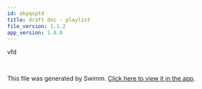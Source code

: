 ```yaml
---
id: okpqsptd
title: draft doc - playlist
file_version: 1.1.2
app_version: 1.8.0
---
```


vfd

<br/>

This file was generated by Swimm. [Click here to view it in the app](https://swimm-web-app.web.app/repos/Z2l0aHViJTNBJTNBTm9hUmVwbyUzQSUzQU5vYW96ZXI=/docs/okpqsptd).
